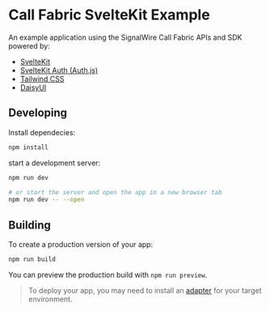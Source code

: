 # Call Fabric SvelteKit Example

An example application using the SignalWire Call Fabric APIs and SDK powered by:

* [SvelteKit](https://kit.svelte.dev/)
* [SvelteKit Auth (Auth.js)](https://authjs.dev/reference/sveltekit)
* [Tailwind CSS](https://tailwindcss.com/)
* [DaisyUI](https://daisyui.com/)

## Developing

Install dependecies:

```bash
npm install
```

start a development server:

```bash
npm run dev

# or start the server and open the app in a new browser tab
npm run dev -- --open
```

## Building

To create a production version of your app:

```bash
npm run build
```

You can preview the production build with `npm run preview`.

> To deploy your app, you may need to install an [adapter](https://kit.svelte.dev/docs/adapters) for your target environment.
